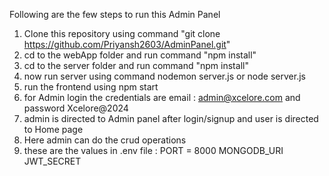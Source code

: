 Following are the few steps to run this Admin Panel
1. Clone this repository using command "git clone https://github.com/Priyansh2603/AdminPanel.git"
2. cd to the webApp folder and run command "npm install"
3. cd to the server folder and run command "npm install"
4. now run server using command nodemon server.js or node server.js
5. run the frontend using npm start
6. for Admin login the credentials are email : admin@xcelore.com and password Xcelore@2024
7. admin is directed to Admin panel after login/signup and user is directed to Home page
8. Here admin can do the crud operations
9. these are the values in .env file :
 PORT = 8000
MONGODB_URI
JWT_SECRET 

